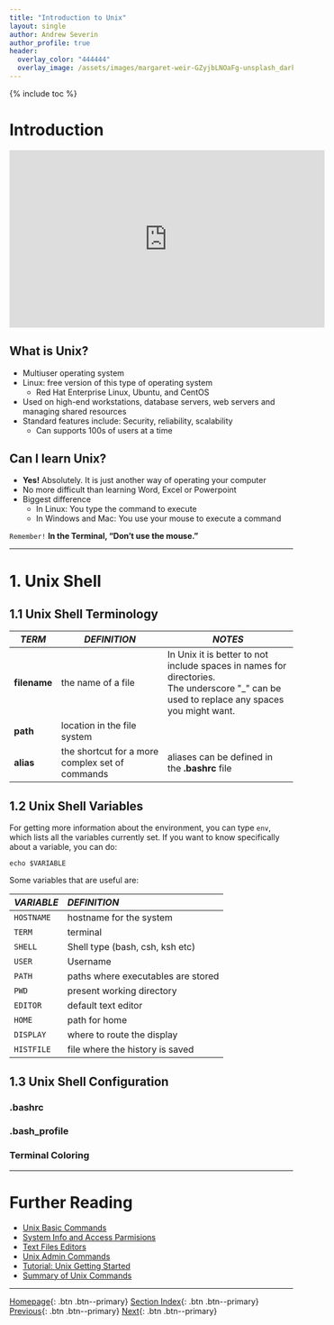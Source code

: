 ```yaml
---
title: "Introduction to Unix"
layout: single
author: Andrew Severin
author_profile: true
header:
  overlay_color: "444444"
  overlay_image: /assets/images/margaret-weir-GZyjbLNOaFg-unsplash_dark.jpg
---
```


{% include toc %}

# Introduction


<iframe width="560" height="315" src="https://www.youtube.com/embed/OAAdLMZvk1I" frameborder="0" allow="accelerometer; autoplay; encrypted-media; gyroscope; picture-in-picture" allowfullscreen></iframe>


## What is Unix?
* Multiuser operating system
* Linux: free version of this type of operating system
  * Red Hat Enterprise Linux, Ubuntu, and CentOS
* Used on high-end workstations, database servers, web servers and managing shared resources
* Standard features include: Security, reliability, scalability
  * Can supports 100s of users at a time


## Can I learn Unix?

* **Yes!** Absolutely. It is just another way of operating your computer
* No more difficult than learning Word, Excel or Powerpoint
* Biggest difference
  * In Linux:  You type the command to execute
  * In Windows and Mac: You use your mouse to execute a command

`Remember!` **In the Terminal, “Don’t use the mouse.”**

___

# 1. Unix Shell

## 1.1 Unix Shell Terminology

|*TERM*|*DEFINITION*|*NOTES*|
|-------|------|-------|
|**filename**| the name of a file |  In Unix it is better to not include spaces in names for directories. <br>The underscore "_" can be used to replace any spaces you might want. |
|**path**| location in the file system | |
|**alias**| the shortcut for a more complex set of commands| aliases can be defined in the **.bashrc** file |


## 1.2 Unix Shell Variables

For getting more information about the environment, you can type `env`, which lists all the variables currently set. If you want to know specifically about a variable, you can do:

```
echo $VARIABLE
```
Some variables that are useful are:

| *VARIABLE* | *DEFINITION*                       |
|:-----------|:-----------------------------------|
| `HOSTNAME` | hostname for the system            |
| `TERM`     | terminal                           |
| `SHELL`    | Shell type (bash, csh, ksh etc)    |
| `USER`     | Username                           |
| `PATH`     | paths where executables are stored |
| `PWD`      | present working directory          |
| `EDITOR`   | default text editor                |
| `HOME`     | path for home                      |
| `DISPLAY`  | where to route the display         |
| `HISTFILE` | file where the history is saved    |

## 1.3 Unix Shell Configuration

### **.bashrc**

### **.bash_profile**

### Terminal Coloring

___
# Further Reading
* [Unix Basic Commands](02A-basic-commands.md)
* [System Info and Access Parmisions](02B-unix-system-info-permissions.md)
* [Text Files Editors](02C-text-files-editors.md)
* [Unix Admin Commands](02D-admin-commands.md)
* [Tutorial: Unix Getting Started](02E-tutorial-unix-getting-started.md)
* [Summary of Unix Commands](04-unix-cheat-sheet.md)

___

[Homepage](../index.md){: .btn  .btn--primary}
[Section Index](00-IntroToCommandLine-LandingPage.md){: .btn  .btn--primary}
[Previous](01-terminal-basics.md){: .btn  .btn--primary}
[Next](02A-basic-commands.md){: .btn  .btn--primary}
